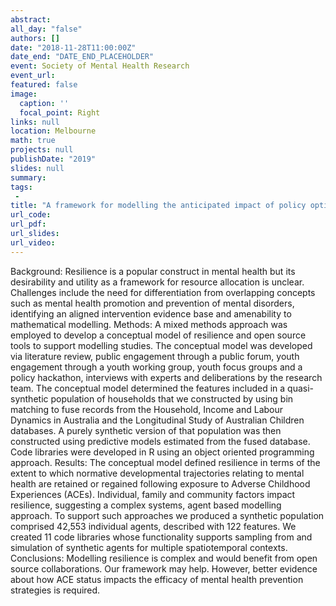 ```yaml
---
abstract: 
all_day: "false"
authors: []
date: "2018-11-28T11:00:00Z"
date_end: "DATE_END_PLACEHOLDER"
event: Society of Mental Health Research
event_url: 
featured: false
image:
  caption: ''
  focal_point: Right
links: null
location: Melbourne
math: true
projects: null
publishDate: "2019"
slides: null
summary: 
tags: 
 - 
title: "A framework for modelling the anticipated impact of policy options to promote resilience in children and young people"
url_code: 
url_pdf: 
url_slides: 
url_video: 
---
```


Background: Resilience is a popular construct in mental health but its desirability and utility as a framework for resource allocation is unclear. Challenges include the need for differentiation from overlapping concepts such as mental health promotion and prevention of mental disorders, identifying an aligned intervention evidence base and amenability to mathematical modelling. 
Methods: A mixed methods approach was employed to develop a conceptual model of resilience and open source tools to support modelling studies. The conceptual model was developed via literature review, public engagement through a public forum, youth engagement through a youth working group, youth focus groups and a policy hackathon, interviews with experts and deliberations by the research team. The conceptual model determined the features included in a quasi-synthetic population of households that we constructed by using bin matching to fuse records from the Household, Income and Labour Dynamics in Australia and the Longitudinal Study of Australian Children databases. A purely synthetic version of that population was then constructed using predictive models estimated from the fused database. Code libraries were developed in R using an object oriented programming approach.
Results: The conceptual model defined resilience in terms of the extent to which normative developmental trajectories relating to mental health are retained or regained following exposure to Adverse Childhood Experiences (ACEs). Individual, family and community factors impact resilience, suggesting a complex systems, agent based modelling approach. To support such approaches we produced a synthetic population comprised 42,553 individual agents, described with 122 features. We created 11 code libraries whose functionality supports sampling from and simulation of synthetic agents for multiple spatiotemporal contexts.
Conclusions: Modelling resilience is complex and would benefit from open source collaborations. Our framework may help. However, better evidence about how ACE status impacts the efficacy of mental health prevention strategies is required.
